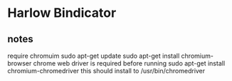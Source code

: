 # Harlow Bindicator

## notes

require chromuim
sudo apt-get update
sudo apt-get install chromium-browser
chrome web driver is required before running
sudo apt-get install chromium-chromedriver
this should install to /usr/bin/chromedriver
